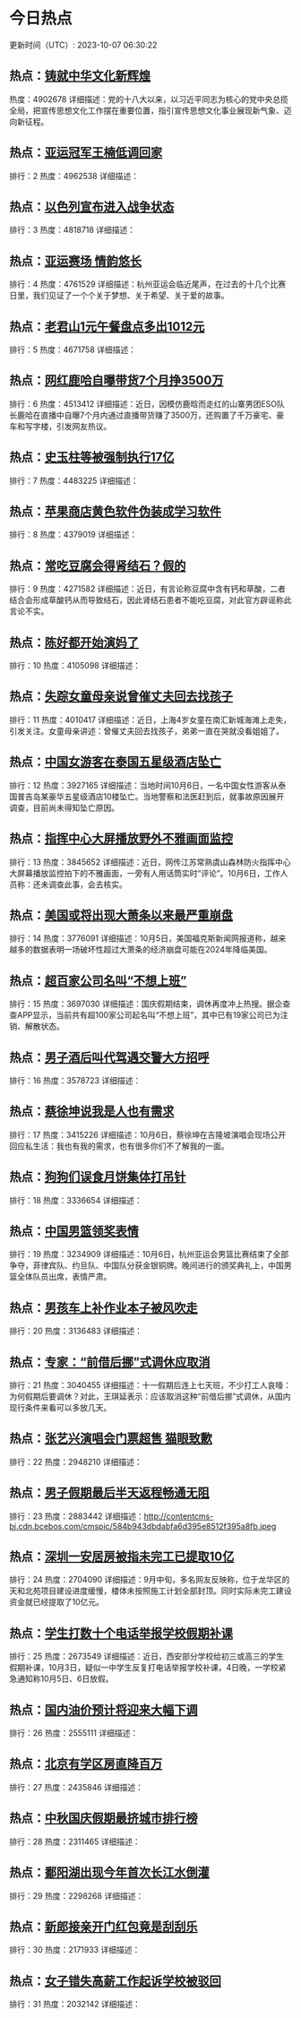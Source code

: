 # 今日热点

更新时间（UTC）: 2023-10-07 06:30:22

## 热点：[铸就中华文化新辉煌](https://cn.bing.com/search?q=铸就中华文化新辉煌)

热度：4902678
详细描述：党的十八大以来，以习近平同志为核心的党中央总揽全局，把宣传思想文化工作摆在重要位置，指引宣传思想文化事业展现新气象、迈向新征程。

## 热点：[亚运冠军王楠低调回家](https://cn.bing.com/search?q=亚运冠军王楠低调回家)
排行：2
热度：4962538
详细描述：

## 热点：[以色列宣布进入战争状态](https://cn.bing.com/search?q=以色列宣布进入战争状态)
排行：3
热度：4818718
详细描述：

## 热点：[亚运赛场 情韵悠长](https://cn.bing.com/search?q=亚运赛场情韵悠长)
排行：4
热度：4761529
详细描述：杭州亚运会临近尾声，在过去的十几个比赛日里，我们见证了一个个关于梦想、关于希望、关于爱的故事。

## 热点：[老君山1元午餐盘点多出1012元](https://cn.bing.com/search?q=老君山1元午餐盘点多出1012元)
排行：5
热度：4671758
详细描述：

## 热点：[网红鹿哈自曝带货7个月挣3500万](https://cn.bing.com/search?q=网红鹿哈自曝带货7个月挣3500万)
排行：6
热度：4513412
详细描述：近日，因模仿鹿晗而走红的山寨男团ESO队长鹿哈在直播中自曝7个月内通过直播带货赚了3500万，还购置了千万豪宅、豪车和写字楼，引发网友热议。

## 热点：[史玉柱等被强制执行17亿](https://cn.bing.com/search?q=史玉柱等被强制执行17亿)
排行：7
热度：4483225
详细描述：

## 热点：[苹果商店黄色软件伪装成学习软件](https://cn.bing.com/search?q=苹果商店黄色软件伪装成学习软件)
排行：8
热度：4379019
详细描述：

## 热点：[常吃豆腐会得肾结石？假的](https://cn.bing.com/search?q=常吃豆腐会得肾结石？假的)
排行：9
热度：4271582
详细描述：近日，有言论称豆腐中含有钙和草酸，二者结合会形成草酸钙从而导致结石，因此肾结石患者不能吃豆腐，对此官方辟谣称此言论不实。

## 热点：[陈好都开始演妈了](https://cn.bing.com/search?q=陈好都开始演妈了)
排行：10
热度：4105098
详细描述：

## 热点：[失踪女童母亲说曾催丈夫回去找孩子](https://cn.bing.com/search?q=失踪女童母亲说曾催丈夫回去找孩子)
排行：11
热度：4010417
详细描述：近日，上海4岁女童在南汇新城海滩上走失，引发关注。女童母亲讲述：曾催丈夫回去找孩子，弟弟一直在哭就没看姐姐了。

## 热点：[中国女游客在泰国五星级酒店坠亡](https://cn.bing.com/search?q=中国女游客在泰国五星级酒店坠亡)
排行：12
热度：3927165
详细描述：当地时间10月6日，一名中国女性游客从泰国普吉岛某豪华五星级酒店10楼坠亡。当地警察和法医赶到后，就事故原因展开调查，目前尚未得知坠亡原因。

## 热点：[指挥中心大屏播放野外不雅画面监控](https://cn.bing.com/search?q=指挥中心大屏播放野外不雅画面监控)
排行：13
热度：3845652
详细描述：近日，网传江苏常熟虞山森林防火指挥中心大屏幕播放监控拍下的不雅画面，一旁有人用话筒实时“评论”。10月6日，工作人员称：还未调查此事，会去核实。

## 热点：[美国或将出现大萧条以来最严重崩盘](https://cn.bing.com/search?q=美国或将出现大萧条以来最严重崩盘)
排行：14
热度：3776091
详细描述：10月5日，美国福克斯新闻网报道称，越来越多的数据表明一场破坏性超过大萧条的经济崩盘可能在2024年降临美国。

## 热点：[超百家公司名叫“不想上班”](https://cn.bing.com/search?q=超百家公司名叫“不想上班”)
排行：15
热度：3697030
详细描述：国庆假期结束，调休再度冲上热搜。据企查查APP显示，当前共有超100家公司起名叫“不想上班”，其中已有19家公司已为注销、解散状态。

## 热点：[男子酒后叫代驾遇交警大方招呼](https://cn.bing.com/search?q=男子酒后叫代驾遇交警大方招呼)
排行：16
热度：3578723
详细描述：

## 热点：[蔡徐坤说我是人也有需求](https://cn.bing.com/search?q=蔡徐坤说我是人也有需求)
排行：17
热度：3415226
详细描述：10月6日，蔡徐坤在吉隆坡演唱会现场公开回应私生活：我也有我的需求，也有很多你们不了解我的一面。

## 热点：[狗狗们误食月饼集体打吊针](https://cn.bing.com/search?q=狗狗们误食月饼集体打吊针)
排行：18
热度：3336654
详细描述：

## 热点：[中国男篮领奖表情](https://cn.bing.com/search?q=中国男篮领奖表情)
排行：19
热度：3234909
详细描述：10月6日，杭州亚运会男篮比赛结束了全部争夺，菲律宾队、约旦队、中国队分获金银铜牌。晚间进行的颁奖典礼上，中国男篮全体队员出席，表情严肃。

## 热点：[男孩车上补作业本子被风吹走](https://cn.bing.com/search?q=男孩车上补作业本子被风吹走)
排行：20
热度：3136483
详细描述：

## 热点：[专家：“前借后挪”式调休应取消](https://cn.bing.com/search?q=专家：“前借后挪”式调休应取消)
排行：21
热度：3040455
详细描述：十一假期后连上七天班，不少打工人哀嚎：为何假期后要调休？对此，王琪延表示：应该取消这种“前借后挪”式调休，从国内现行条件来看可以多放几天。

## 热点：[张艺兴演唱会门票超售 猫眼致歉](https://cn.bing.com/search?q=张艺兴演唱会门票超售猫眼致歉)
排行：22
热度：2948210
详细描述：

## 热点：[男子假期最后半天返程畅通无阻](https://cn.bing.com/search?q=男子假期最后半天返程畅通无阻)
排行：23
热度：2883442
详细描述：http://contentcms-bj.cdn.bcebos.com/cmspic/584b943dbdabfa6d395e8512f395a8fb.jpeg

## 热点：[深圳一安居房被指未完工已提取10亿](https://cn.bing.com/search?q=深圳一安居房被指未完工已提取10亿)
排行：24
热度：2704090
详细描述：9月中旬，多名网友反映称，位于龙华区的天和北苑项目建设进度缓慢，楼体未按照施工计划全部封顶。同时实际未完工建设资金就已经提取了10亿元。

## 热点：[学生打数十个电话举报学校假期补课](https://cn.bing.com/search?q=学生打数十个电话举报学校假期补课)
排行：25
热度：2673549
详细描述：近日，西安部分学校给初三或高三的学生假期补课，10月3日，疑似一中学生反复打电话举报学校补课，4日晚，一学校紧急通知称10月5日、6日放假。

## 热点：[国内油价预计将迎来大幅下调](https://cn.bing.com/search?q=国内油价预计将迎来大幅下调)
排行：26
热度：2555111
详细描述：

## 热点：[北京有学区房直降百万](https://cn.bing.com/search?q=北京有学区房直降百万)
排行：27
热度：2435846
详细描述：

## 热点：[中秋国庆假期最挤城市排行榜](https://cn.bing.com/search?q=中秋国庆假期最挤城市排行榜)
排行：28
热度：2311465
详细描述：

## 热点：[鄱阳湖出现今年首次长江水倒灌](https://cn.bing.com/search?q=鄱阳湖出现今年首次长江水倒灌)
排行：29
热度：2298268
详细描述：

## 热点：[新郎接亲开门红包竟是刮刮乐](https://cn.bing.com/search?q=新郎接亲开门红包竟是刮刮乐)
排行：30
热度：2171933
详细描述：

## 热点：[女子错失高薪工作起诉学校被驳回](https://cn.bing.com/search?q=女子错失高薪工作起诉学校被驳回)
排行：31
热度：2032142
详细描述：

